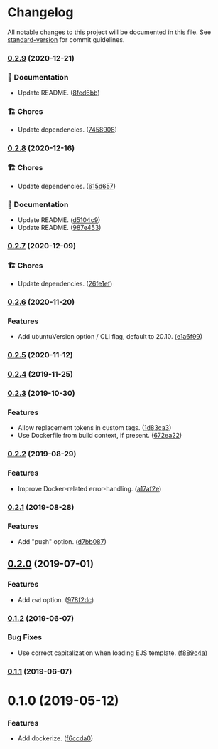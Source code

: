 # Changelog

All notable changes to this project will be documented in this file. See [standard-version](https://github.com/conventional-changelog/standard-version) for commit guidelines.

### [0.2.9](https://github.com/darkobits/dockerize/compare/v0.2.8...v0.2.9) (2020-12-21)


### 📖 Documentation

* Update README. ([8fed6bb](https://github.com/darkobits/dockerize/commit/8fed6bb16e0e385895023a4779b511c20a714306))


### 🏗 Chores

* Update dependencies. ([7458908](https://github.com/darkobits/dockerize/commit/7458908ee276981d795e7383e078aba4874cf9bc))

### [0.2.8](https://github.com/darkobits/dockerize/compare/v0.2.7...v0.2.8) (2020-12-16)


### 🏗 Chores

* Update dependencies. ([615d657](https://github.com/darkobits/dockerize/commit/615d65777a737f9dc1b50d5d0a7d4f6697b4ef80))


### 📖 Documentation

* Update README. ([d5104c9](https://github.com/darkobits/dockerize/commit/d5104c9858502cb31988e370bce1065fa76acecc))
* Update README. ([987e453](https://github.com/darkobits/dockerize/commit/987e453520af8f48ffa9c73f2e314bd24b2dd0e2))

### [0.2.7](https://github.com/darkobits/dockerize/compare/v0.2.6...v0.2.7) (2020-12-09)


### 🏗 Chores

* Update dependencies. ([26fe1ef](https://github.com/darkobits/dockerize/commit/26fe1ef7b5a16130b16c94644a681254cc93f771))

### [0.2.6](https://github.com/darkobits/dockerize/compare/v0.2.5...v0.2.6) (2020-11-20)


### Features

* Add ubuntuVersion option / CLI flag, default to 20.10. ([e1a6f99](https://github.com/darkobits/dockerize/commit/e1a6f99ec5042b8138c561748ad9e273452749be))

### [0.2.5](https://github.com/darkobits/dockerize/compare/v0.2.4...v0.2.5) (2020-11-12)

### [0.2.4](https://github.com/darkobits/dockerize/compare/v0.2.3...v0.2.4) (2019-11-25)

### [0.2.3](https://github.com/darkobits/dockerize/compare/v0.2.2...v0.2.3) (2019-10-30)


### Features

* Allow replacement tokens in custom tags. ([1d83ca3](https://github.com/darkobits/dockerize/commit/1d83ca3a33ebf1a8d453a6825d0db687e6710909))
* Use Dockerfile from build context, if present. ([672ea22](https://github.com/darkobits/dockerize/commit/672ea22c2cfcbc27d3edfdc74c6b76a38d4f7980))

### [0.2.2](https://github.com/darkobits/dockerize/compare/v0.2.1...v0.2.2) (2019-08-29)


### Features

* Improve Docker-related error-handling. ([a17af2e](https://github.com/darkobits/dockerize/commit/a17af2e))

### [0.2.1](https://github.com/darkobits/dockerize/compare/v0.2.0...v0.2.1) (2019-08-28)


### Features

* Add "push" option. ([d7bb087](https://github.com/darkobits/dockerize/commit/d7bb087))

## [0.2.0](https://github.com/darkobits/dockerize/compare/v0.1.2...v0.2.0) (2019-07-01)


### Features

* Add `cwd` option. ([978f2dc](https://github.com/darkobits/dockerize/commit/978f2dc))



### [0.1.2](https://github.com/darkobits/dockerize/compare/v0.1.1...v0.1.2) (2019-06-07)


### Bug Fixes

* Use correct capitalization when loading EJS template. ([f889c4a](https://github.com/darkobits/dockerize/commit/f889c4a))



### [0.1.1](https://github.com/darkobits/dockerize/compare/v0.1.0...v0.1.1) (2019-06-07)



# 0.1.0 (2019-05-12)


### Features

* Add dockerize. ([f6ccda0](https://github.com/darkobits/dockerize/commit/f6ccda0))
